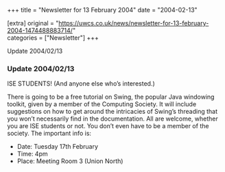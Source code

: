+++
title = "Newsletter for 13 February 2004"
date = "2004-02-13"

[extra]
original = "https://uwcs.co.uk/news/newsletter-for-13-february-2004-1474488883714/"    
categories = ["Newsletter"]
+++

Update 2004/02/13

### Update 2004/02/13

ISE STUDENTS\! (And anyone else who’s interested.)

There is going to be a free tutorial on Swing, the popular Java windowing toolkit, given by a member of the Computing Society. It will include suggestions on how to get around the intricacies of Swing’s threading that you won’t necessarily find in the documentation. All are welcome, whether you are ISE students or not. You don’t even have to be a member of the society. The important info is:

  - Date: Tuesday 17th February
  - Time: 4pm
  - Place: Meeting Room 3 (Union North)
